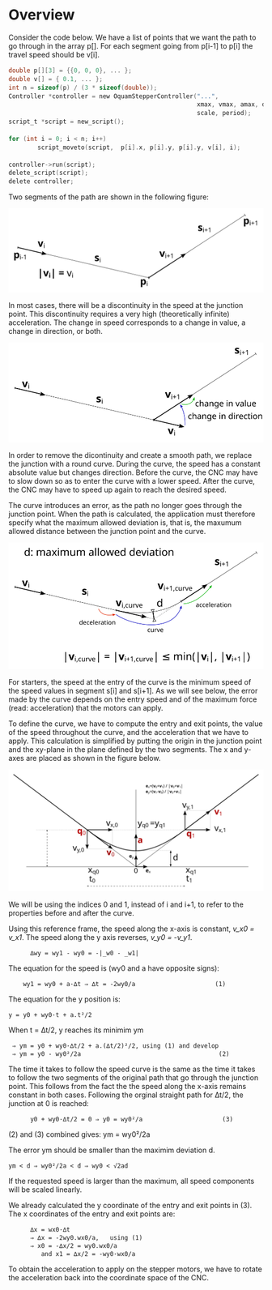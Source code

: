 
# Overview   

Consider the code below. We have a list of points that we want the
path to go through in the array p[]. For each segment going from
p[i-1] to p[i] the travel speed should be v[i].

```c
double p[][3] = {{0, 0, 0}, ... };
double v[] = { 0.1, ... };
int n = sizeof(p) / (3 * sizeof(double));
Controller *controller = new OquamStepperController("...",
                                                    xmax, vmax, amax, deviation,
                                                    scale, period);
script_t *script = new_script();

for (int i = 0; i < n; i++)
        script_moveto(script,  p[i].x, p[i].y, p[i].y, v[i], i);

controller->run(script);                
delete_script(script);
delete controller;
```

Two segments of the path are shown in the following figure: 

![](path1.svg)


In most cases, there will be a discontinuity in the speed at the
junction point. This discontinuity requires a very high (theoretically
infinite) acceleration. The change in speed corresponds to a change in
value, a change in direction, or both.

![](path2.svg)

In order to remove the dicontinuity and create a smooth path, we
replace the junction with a round curve. During the curve, the speed
has a constant absolute value but changes direction. Before the curve,
the CNC may have to slow down so as to enter the curve with a lower
speed.  After the curve, the CNC may have to speed up again to reach
the desired speed.

The curve introduces an error, as the path no longer goes through the
junction point. When the path is calculated, the application must
therefore specify what the maximum allowed deviation is, that is, the
maxumum allowed distance between the junction point and the curve.

![](path3.svg)

For starters, the speed at the entry of the curve is the minimum speed
of the speed values in segment s[i] and s[i+1]. As we will see below,
the error made by the curve depends on the entry speed and of the
maximum force (read: acceleration) that the motors can apply. 

To define the curve, we have to compute the entry and exit points, the
value of the speed throughout the curve, and the acceleration that we
have to apply. This calculation is simplified by putting the origin in
the junction point and the xy-plane in the plane defined by the two
segments. The x and y-axes are placed as shown in the figure below. 

![](path4.svg)

We will be using the indices 0 and 1, instead of i and i+1, to refer
to the properties before and after the curve.

Using this reference frame, the speed along the x-axis is constant,
*v_x0 = v_x1*. The speed along the y axis reverses, *v_y0 = -v_y1*.

          ∆wy = wy1 - wy0 = -|_w0 - _w1| 
           
The equation for the speed is (wy0 and a have opposite
signs):

        wy1 = wy0 + a·∆t ⇒ ∆t = -2wy0/a                      (1)
          
The equation for the y position is:

    y = y0 + wy0·t + a.t²/2

When t = ∆t/2, y reaches its minimim ym  

     ⇒ ym = y0 + wy0·∆t/2 + a.(∆t/2)²/2, using (1) and develop
     ⇒ ym = y0 - wy0²/2a                                      (2)
          
The time it takes to follow the speed curve is the same as
the time it takes to follow the two segments of the original
path that go through the junction point. This follows from
the fact the the speed along the x-axis remains constant in
both cases. Following the orginal straight path for ∆t/2,
the junction at 0 is reached:
          
          y0 + wy0·∆t/2 = 0 ⇒ y0 = wy0²/a                      (3)
          
(2) and (3) combined gives: ym = wy0²/2a
          
The error ym should be smaller than the maximim deviation d.

    ym < d ⇒ wy0²/2a < d ⇒ wy0 < √2ad               
          
If the requested speed is larger than the maximum, all
speed components will be scaled linearly.
          
We already calculated the y coordinate of the entry and exit
points in (3). The x coordinates of the entry and exit
points are:
          
          ∆x = wx0·∆t
          ⇒ ∆x = -2wy0.wx0/a,   using (1)           
          ⇒ x0 = -∆x/2 = wy0.wx0/a
             and x1 = ∆x/2 = -wy0·wx0/a

To obtain the acceleration to apply on the stepper motors, we have to
rotate the acceleration back into the coordinate space of the CNC.





